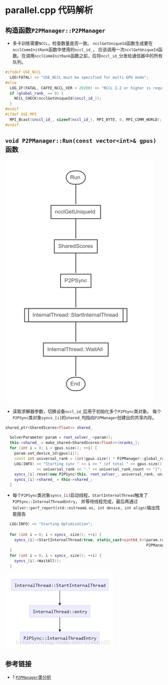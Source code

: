 # parallel.cpp 代码解析

## 构造函数`P2PManager::P2PManager`
* 多卡训练需要`NCCL`，检查数量是否一致。
  `ncclGetUniqueId`函数生成要在`ncclCommInitRank`函数中使用的`nccl_id_`，
  应该调用一次`ncclGetUniqueId`函数。在调用`ncclCommInitRank`函数之前，应将`nccl_id_`分发给通信器中的所有队列。
```c++
#ifndef USE_NCCL
  LOG(FATAL) << "USE_NCCL must be specified for multi-GPU mode";
#else
  LOG_IF(FATAL, CAFFE_NCCL_VER < 20200) << "NCCL 2.2 or higher is required";
  if (global_rank_ == 0) {
    NCCL_CHECK(ncclGetUniqueId(&nccl_id_));
  }
#endif
#ifdef USE_MPI
  MPI_Bcast(&nccl_id_, sizeof(nccl_id_), MPI_BYTE, 0, MPI_COMM_WORLD);
#endif
```

## `void P2PManager::Run(const vector<int>& gpus)`函数
![](../../docs/tutorial/src/caffe/P2PManagerRun.png)
* 读取求解器参数，切换设备`nccl_id_`后用于初始化多个`P2PSync`类对象。
  每个`P2PSync`类对象`syncs_[i]`的`shared_`均指向`P2PManager`创建出的共享内存。
```c++
shared_ptr<SharedScores<float>> shared_
```
```c++
  SolverParameter param = root_solver_->param();
  this->shared_ = make_shared<SharedScores<float>>(nranks_);
  for (int i = 0; i < gpus.size(); ++i) {
    param.set_device_id(gpus[i]);
    const int universal_rank = (int)gpus.size() * P2PManager::global_rank() + i;
    LOG(INFO) << "Starting sync " << i << " (of total " << gpus.size() << "), {"
              << universal_rank << "." << universal_rank_count << "}";
    syncs_[i].reset(new P2PSync(this, root_solver_, universal_rank, universal_rank_count, param));
    syncs_[i]->shared_ = this->shared_;
  }
```
* 每个`P2PSync`类对象`syncs_[i]`启动线程，`StartInternalThread`触发了`P2PSync::InternalThreadEntry`，
并等待线程完成，最后再通过`Solver::perf_report(std::ostream& os, int device, int align)`输出性能报告
```c++
  LOG(INFO) << "Starting Optimization";

  for (int i = 0; i < syncs_.size(); ++i) {
    syncs_[i]->StartInternalThread(true, static_cast<uint64_t>(param.random_seed() +
                                                               P2PManager::global_rank()));
  }
  for (int i = 0; i < syncs_.size(); ++i) {
    syncs_[i]->WaitAll();
  }

```
![](../../docs/tutorial/src/caffe/P2PSync_InternalThreadEntry.png)

## 参考链接
* 1 [`P2PManager`类分析](https://blog.csdn.net/yiran103/article/details/81220278)